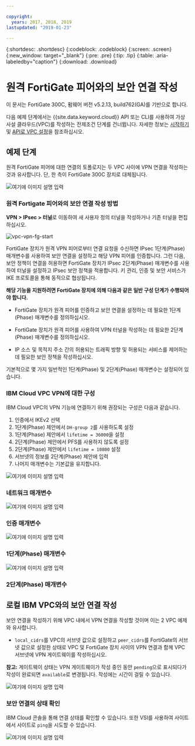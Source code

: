 ```yaml
---

copyright:
  years: 2017, 2018, 2019
lastupdated: "2019-01-23"

---
```


{:shortdesc: .shortdesc}
{:codeblock: .codeblock}
{:screen: .screen}
{:new_window: target="_blank"}
{:pre: .pre}
{:tip: .tip}
{:table: .aria-labeledby="caption"}
{:download: .download}


# 원격 FortiGate 피어와의 보안 연결 작성

이 문서는 FortiGate 300C, 펌웨어 버전 v5.2.13, build762(GA)를 기반으로 합니다.

다음 예제 단계에서는 {{site.data.keyword.cloud}} API 또는 CLI를 사용하여 가상 사설 클라우드(VPC)를 작성하는 전제조건 단계를 건너뜁니다. 자세한 정보는 [시작하기](https://{DomainName}/docs/infrastructure/vpc?topic=vpc-getting-started-with-ibm-cloud-virtual-private-cloud-infrastructure) 및 [API로 VPC 설정](https://{DomainName}/docs/infrastructure/vpc?topic=vpc-creating-a-vpc-using-the-rest-apis)을 참조하십시오.

## 예제 단계
원격 FortiGate 피어에 대한 연결의 토폴로지는 두 VPC 사이에 VPN 연결을 작성하는 것과 유사합니다. 단, 한 측이 FortiGate 300C 장치로 대체됩니다.

![여기에 이미지 설명 입력](./images/vpc-vpn-fg-figure.png)

### 원격 Fortigate 피어와의 보안 연결 작성 방법

**VPN \> IPsec \> 터널**로 이동하여 새 사용자 정의 터널을 작성하거나 기존 터널을 편집하십시오.

![vpc-vpn-fg-start](./images/vpc-vpn-fg-start.JPG)

FortiGate 장치가 원격 VPN 피어로부터 연결 요청을 수신하면 IPsec 1단계(Phase) 매개변수를 사용하여 보안 연결을 설정하고 해당 VPN 피어를 인증합니다. 그런 다음, 보안 정책이 연결을 허용하면 FortiGate 장치가 IPsec 2단계(Phase) 매개변수를 사용하여 터널을 설정하고 IPsec 보안 정책을 적용합니다. 키 관리, 인증 및 보안 서비스가 IKE 프로토콜을 통해 동적으로 협상됩니다.

**해당 기능을 지원하려면 FortiGate 장치에 의해 다음과 같은 일반 구성 단계가 수행되어야 합니다.**

* FortiGate 장치가 원격 피어를 인증하고 보안 연결을 설정하는 데 필요한 1단계(Phase) 매개변수를 정의하십시오.

* FortiGate 장치가 원격 피어를 사용하여 VPN 터널을 작성하는 데 필요한 2단계(Phase) 매개변수를 정의하십시오.

* IP 소스 및 목적지 주소 간의 허용되는 트래픽 방향 및 허용되는 서비스를 제어하는 데 필요한 보안 정책을 작성하십시오.

기본적으로 몇 가지 일반적인 1단계(Phase) 및 2단계(Phase) 매개변수는 설정되어 있습니다.

### IBM Cloud VPC VPN에 대한 구성

IBM Cloud VPC의 VPN 기능에 연결하기 위해 권장되는 구성은 다음과 같습니다.

1. 인증에서 IKEv2 선택
2. 1단계(Phase) 제안에서 `DH-group 2`를 사용하도록 설정
3. 1단계(Phase) 제안에서 `lifetime = 36000`을 설정
4. 2단계(Phase) 제안에서 PFS를 사용하지 않도록 설정
5. 2단계(Phase) 제안에서 `lifetime = 10800` 설정
6. 서브넷의 정보를 2단계(Phase) 제안에 입력
7. 나머지 매개변수는 기본값을 유지합니다.

![여기에 이미지 설명 입력](./images/vpc-vpn-fg-network.JPG)

### 네트워크 매개변수

![여기에 이미지 설명 입력](./images/vpc-vpn-fg-authentication.JPG)

### 인증 매개변수

![여기에 이미지 설명 입력](./images/vpc-vpn-fg-phase1.JPG)

### 1단계(Phase) 매개변수

![여기에 이미지 설명 입력](./images/vpc-vpn-fg-phase2.JPG)

### 2단계(Phase) 매개변수

## 로컬 IBM VPC와의 보안 연결 작성

보안 연결을 작성하기 위해 VPC 내에서 VPN 연결을 작성할 것이며 이는 2 VPC 예제와 유사합니다.

* `local_cidrs`를 VPC의 서브넷 값으로 설정하고 `peer_cidrs`를 FortiGate의 서브넷 값으로 설정한 상태로 VPC 및 FortiGate 장치 사이의 VPN 연결과 함께 VPC 서브넷에 VPN 게이트웨이를 작성하십시오.

**참고:** 게이트웨이 상태는 VPN 게이트웨이가 작성 중인 동안 `pending`으로 표시되다가 작성이 완료되면 `available`로 변경됩니다. 작성에는 시간이 걸릴 수 있습니다.

![여기에 이미지 설명 입력](images/vpc-vpn-fg-connection.png)

### 보안 연결의 상태 확인

IBM Cloud 콘솔을 통해 연결 상태를 확인할 수 있습니다. 또한 VSI를 사용하여 사이트에서 사이트로 `ping`을 시도할 수 있습니다.

![여기에 이미지 설명 입력](images/vpc-vpn-fg-status.JPG)
